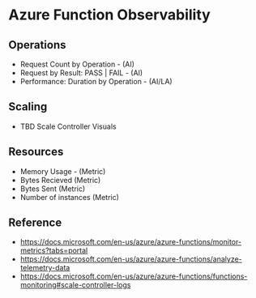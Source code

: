 # Azure Function Observability

## Operations

- Request Count by Operation - (AI)
- Request by Result: PASS | FAIL - (AI)
- Performance: Duration by Operation - (AI/LA)

## Scaling
- TBD Scale Controller Visuals


## Resources

- Memory Usage - (Metric)
- Bytes Recieved (Metric)
- Bytes Sent (Metric)
- Number of instances (Metric)

## Reference

- https://docs.microsoft.com/en-us/azure/azure-functions/monitor-metrics?tabs=portal
- https://docs.microsoft.com/en-us/azure/azure-functions/analyze-telemetry-data
- https://docs.microsoft.com/en-us/azure/azure-functions/functions-monitoring#scale-controller-logs
